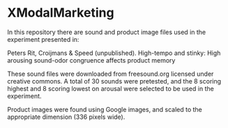 # XModalMarketing

In this repository there are sound and product image files used in the experiment presented in: 

Peters Rit, Croijmans & Speed (unpublished). High-tempo and stinky: High arousing sound-odor congruence affects product memory

These sound files were downloaded from freesound.org licensed under creative commons. A total of 30 sounds were pretested, and the 8 scoring highest and 8 scoring lowest on arousal were selected to be used in the experiment. 

Product images were found using Google images, and scaled to the appropriate dimension (336 pixels wide). 
